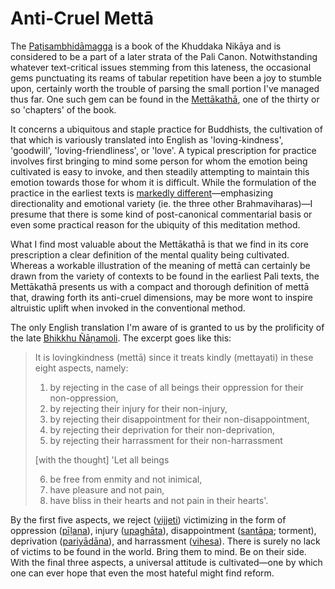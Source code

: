 # Anti-Cruel Mettā

The [Paṭisambhidāmagga](https://en.wikipedia.org/wiki/Pa%E1%B9%ADisambhid%C4%81magga) is a book of the Khuddaka Nikāya and is considered to be a part of a later strata of the Pali Canon. Notwithstanding whatever text-critical issues stemming from this lateness, the occasional gems punctuating its reams of tabular repetition have been a joy to stumble upon, certainly worth the trouble of parsing the small portion I've managed thus far. One such gem can be found in the [Mettākathā](https://suttacentral.net/ps2.4/), one of the thirty or so 'chapters' of the book.

It concerns a ubiquitous and staple practice for Buddhists, the cultivation of that which is variously translated into English as 'loving-kindness', 'goodwill', 'loving-friendliness', or 'love'. A typical prescription for practice involves first bringing to mind some person for whom the emotion being cultivated is easy to invoke, and then steadily attempting to maintain this emotion towards those for whom it is difficult. While the formulation of the practice in the earliest texts is [markedly different](https://suttacentral.net/dn13/en/sujato#dn13:76.1)—emphasizing directionality and emotional variety (ie. the three other Brahmaviharas)—I presume that there is some kind of post-canonical commentarial basis or even some practical reason for the ubiquity of this meditation method.

What I find most valuable about the Mettākathā is that we find in its core prescription a clear definition of the mental quality being cultivated. Whereas a workable illustration of the meaning of mettā can certainly be drawn from the variety of contexts to be found in the earliest Pali texts, the Mettākathā presents us with a compact and thorough definition of mettā that, drawing forth its anti-cruel dimensions, may be more wont to inspire altruistic uplift when invoked in the conventional method.

The only English translation I'm aware of is granted to us by the prolificity of the late [Bhikkhu Ñāṇamoli](https://en.wikipedia.org/wiki/%C3%91%C4%81%E1%B9%87amoli_Bhikkhu). The excerpt goes like this:

> It is lovingkindness (mettā) since it treats kindly (mettayati) in these eight aspects, namely: 
> 1. by rejecting in the case of all beings their oppression for their non-oppression, 
> 2. by rejecting their injury for their non-injury, 
> 3. by rejecting their disappointment for their non-disappointment,
> 4. by rejecting their deprivation for their non-deprivation, 
> 5. by rejecting their harrassment for their non-harrassment 
>
> [with the thought] 'Let all beings
>
> 6. be free from enmity and not inimical, 
> 7. have pleasure and not pain, 
> 8. have bliss in their hearts and not pain in their hearts'. 

By the first five aspects, we reject ([vijjeti](https://suttacentral.net/define/vajjati)) victimizing in the form of oppression ([pīḷana](https://suttacentral.net/define/pīḷana)), injury ([upaghāta](https://suttacentral.net/define/upaghāta)), disappointment ([santāpa](https://suttacentral.net/define/santāpa); torment), deprivation ([pariyādāna](https://suttacentral.net/define/pariyādāna)), and harrassment ([vihesa](https://suttacentral.net/define/vihesā)). There is surely no lack of victims to be found in the world. Bring them to mind. Be on their side. With the final three aspects, a universal attitude is cultivated—one by which one can ever hope that even the most hateful might find reform.
